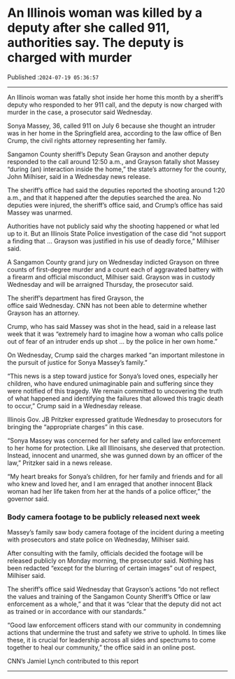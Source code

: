 # An Illinois woman was killed by a deputy after she called 911, authorities say. The deputy is charged with murder

Published :`2024-07-19 05:36:57`

---

An Illinois woman was fatally shot inside her home this month by a sheriff’s deputy who responded to her 911 call, and the deputy is now charged with murder in the case, a prosecutor said Wednesday.

Sonya Massey, 36, called 911 on July 6 because she thought an intruder was in her home in the Springfield area, according to the law office of Ben Crump, the civil rights attorney representing her family.

Sangamon County sheriff’s Deputy Sean Grayson and another deputy responded to the call around 12:50 a.m., and Grayson fatally shot Massey “during (an) interaction inside the home,” the state’s attorney for the county, John Milhiser, said in a Wednesday news release.

The sheriff’s office had said the deputies reported the shooting around 1:20 a.m., and that it happened after the deputies searched the area. No deputies were injured, the sheriff’s office said, and Crump’s office has said Massey was unarmed.

Authorities have not publicly said why the shooting happened or what led up to it. But an Illinois State Police investigation of the case did “not support a finding that … Grayson was justified in his use of deadly force,” Milhiser said.

A Sangamon County grand jury on Wednesday indicted Grayson on three counts of first-degree murder and a count each of aggravated battery with a firearm and official misconduct, Milhiser said. Grayson was in custody Wednesday and will be arraigned Thursday, the prosecutor said.

The sheriff’s department has fired Grayson, the office said Wednesday. CNN has not been able to determine whether Grayson has an attorney.

Crump, who has said Massey was shot in the head, said in a release last week that it was “extremely hard to imagine how a woman who calls police out of fear of an intruder ends up shot … by the police in her own home.”

On Wednesday, Crump said the charges marked “an important milestone in the pursuit of justice for Sonya Massey’s family.”

“This news is a step toward justice for Sonya’s loved ones, especially her children, who have endured unimaginable pain and suffering since they were notified of this tragedy. We remain committed to uncovering the truth of what happened and identifying the failures that allowed this tragic death to occur,” Crump said in a Wednesday release.

Illinois Gov. JB Pritzker expressed gratitude Wednesday to prosecutors for bringing the “appropriate charges” in this case.

“Sonya Massey was concerned for her safety and called law enforcement to her home for protection. Like all Illinoisans, she deserved that protection. Instead, innocent and unarmed, she was gunned down by an officer of the law,” Pritzker said in a news release.

“My heart breaks for Sonya’s children, for her family and friends and for all who knew and loved her, and I am enraged that another innocent Black woman had her life taken from her at the hands of a police officer,” the governor said.

### Body camera footage to be publicly released next week

Massey’s family saw body camera footage of the incident during a meeting with prosecutors and state police on Wednesday, Milhiser said.

After consulting with the family, officials decided the footage will be released publicly on Monday morning, the prosecutor said. Nothing has been redacted “except for the blurring of certain images” out of respect, Milhiser said.

The sheriff’s office said Wednesday that Grayson’s actions “do not reflect the values and training of the Sangamon County Sheriff’s Office or law enforcement as a whole,” and that it was “clear that the deputy did not act as trained or in accordance with our standards.”

“Good law enforcement officers stand with our community in condemning actions that undermine the trust and safety we strive to uphold. In times like these, it is crucial for leadership across all sides and spectrums to come together to heal our community,” the office said in an online post.

CNN’s Jamiel Lynch contributed to this report

---

